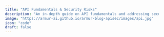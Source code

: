 ```yaml
---
title: "API Fundamentals & Security Risks"
description: "An in-depth guide on API fundamentals and addressing security risks."
image: "https://armur-ai.github.io/armur-blog-apisec/images/api.jpg"
icon: "code"
draft: false
---
```



